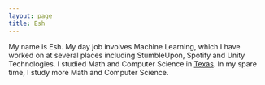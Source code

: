 ```yaml
---
layout: page
title: Esh
---
```

My name is Esh. My day job involves Machine Learning, which I have worked on at several places including StumbleUpon, Spotify and Unity Technologies. I studied Math and Computer Science in [Texas][ut]. In my spare time, I study more Math and Computer Science.

[ut]: https://www.utexas.edu